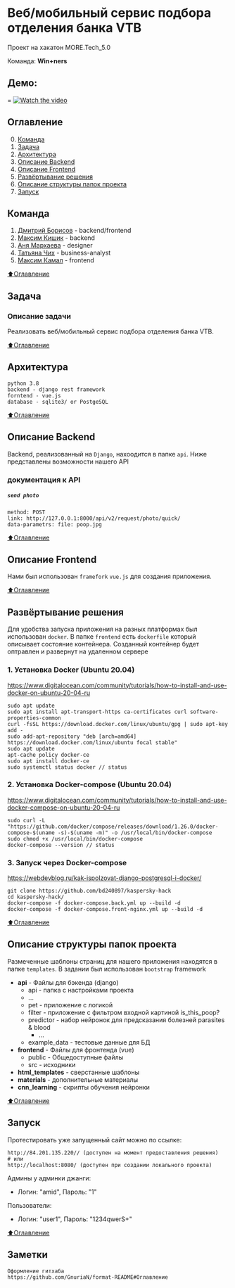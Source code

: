 # Веб/мобильный сервис подбора отделения банка VTB
Проект на хакатон MORE.Tech_5.0

Команда: **Win+ners**

## Демо:
=
[![Watch the video](./materials/prototype_preview.png)](https://youtu.be/aSgtn1f2SU4;)

## Оглавление
0. [Команда](#Команда)
1. [Задача](#Задача)
2. [Архитектура](#Архитектура)
3. [Описание Backend](#Описание-Backend)
4. [Описание Frontend](#Описание-Frontend)
5. [Развёртывание решения](#Развёртывание-решения)
6. [Описание структуры папок проекта](#Описание-структуры-папок-проекта)
7. [Запуск](#Запуск)

## Команда
1. [Дмитрий Борисов](https://t.me/DmitriiBorisov) - backend/frontend
2. [Максим Кишик](https://t.me/kishikmaxim) - backend
3. [Аня Мархаева](https://t.me/privetobnako) - designer
4. [Татьяна Чих](https://t.me/bezasfalta) - business-analyst
5. [Максим Камал](https://t.me/Rainor1) - frontend

[:arrow_up:Оглавление](#Оглавление)

## Задача
### Описание задачи
Реализовать веб/мобильный сервис подбора отделения банка VTB.

[:arrow_up:Оглавление](#Оглавление)

## Архитектура
    python 3.8
    backend - django rest framework
    forntend - vue.js
    database - sqlite3/ or PostgeSQL

[:arrow_up:Оглавление](#Оглавление)

## Описание Backend

Backend, реализованный на `Django`, нахоодится в папке `api`.
Ниже представлены возможности нашего API

### документация к API

##### `send photo`
    method: POST
    link: http://127.0.0.1:8000/api/v2/request/photo/quick/
    data-parametrs: file: poop.jpg

[:arrow_up:Оглавление](#Оглавление)

## Описание Frontend

Нами был использован `framefork` `vue.js` для создания приложения.

[:arrow_up:Оглавление](#Оглавление)

## Развёртывание решения

Для удобства запуска приложения на разных платформах был использован `docker`. В папке `frontend` есть `dockerfile` который описывает состояние контейнера. Созданный контейнер будет оптравлен и развернут на удаленном сервере

### 1. Установка Docker (Ubuntu 20.04) 
https://www.digitalocean.com/community/tutorials/how-to-install-and-use-docker-on-ubuntu-20-04-ru

    sudo apt update
    sudo apt install apt-transport-https ca-certificates curl software-properties-common
    curl -fsSL https://download.docker.com/linux/ubuntu/gpg | sudo apt-key add -
    sudo add-apt-repository "deb [arch=amd64] https://download.docker.com/linux/ubuntu focal stable"
    sudo apt update
    apt-cache policy docker-ce
    sudo apt install docker-ce
    sudo systemctl status docker // status

### 2. Установка Docker-compose (Ubuntu 20.04)
https://www.digitalocean.com/community/tutorials/how-to-install-and-use-docker-compose-on-ubuntu-20-04-ru

    sudo curl -L "https://github.com/docker/compose/releases/download/1.26.0/docker-compose-$(uname -s)-$(uname -m)" -o /usr/local/bin/docker-compose
    sudo chmod +x /usr/local/bin/docker-compose
    docker-compose --version // status


### 3. Запуск через Docker-compose
https://webdevblog.ru/kak-ispolzovat-django-postgresql-i-docker/

    git clone https://github.com/bd240897/kaspersky-hack
    cd kaspersky-hack/
    docker-compose -f docker-compose.back.yml up --build -d 
    docker-compose -f docker-compose.front-nginx.yml up --build -d 
    
[:arrow_up:Оглавление](#Оглавление)

## Описание структуры папок проекта

Размеченные шаблоны страниц для нашего приложения находятся в папке `templates`.
В задании был использован `bootstrap` framework

- **api** - Файлы для бэкенда (django)
  - api - папка с настройками проекта
  - ...
  - pet - приложение с логикой
  - filter - приложение с фильтром входной картиной is_this_poop? 
  - predictor - набор нейронок для предсказания болезней parasites & blood 
    - ...
  - example_data - тестовые данные для БД
- **frontend** - Файлы для фронтенда (vue)
  - public - Общедоступные файлы
  - src - исходники
- **html_templates** - сверстанные шаблоны
- **materials** - дополнительные материалы
- **cnn_learning** - скрипты обучения нейронки

[:arrow_up:Оглавление](#Оглавление)

## Запуск
Протестировать уже запущенный сайт можно по ссылке:</br>

    http://84.201.135.220// (доступен на момент предоставления решения)
    # или
    http://localhost:8080/ (доступен при создании локального проекта)

Админы у админки джанги:
- Логин: "amid", Пароль: "1"

Пользователи:
- Логин: "user1", Пароль: "1234qwerS+"

[:arrow_up:Оглавление](#Оглавление)

## Заметки
```
Оформление гитхаба
https://github.com/GnuriaN/format-README#Оглавление
```
